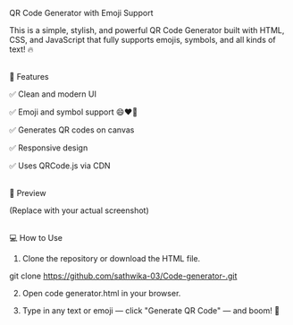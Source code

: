 QR Code Generator with Emoji Support

This is a simple, stylish, and powerful QR Code Generator built with HTML, CSS, and JavaScript that fully supports emojis, symbols, and all kinds of text! 🔥

<br/>🚀 Features

✅ Clean and modern UI

✅ Emoji and symbol support 😄❤️🚀

✅ Generates QR codes on canvas

✅ Responsive design

✅ Uses QRCode.js via CDN


<br/>📸 Preview


(Replace with your actual screenshot)

<br/>💻 How to Use

1. Clone the repository or download the HTML file.



git clone https://github.com/sathwika-03/Code-generator-.git


2. Open code generator.html in your browser.


3. Type in any text or emoji — click "Generate QR Code" — and boom! 🎯
